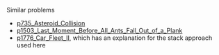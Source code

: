 Similar problems
- [p735_Asteroid_Collision](https://github.com/genxium/Leetcode/tree/master/p735_Asteroid_Collision) 
- [p1503_Last_Moment_Before_All_Ants_Fall_Out_of_a_Plank](https://github.com/genxium/Leetcode/tree/master/p1503_Last_Moment_Before_All_Ants_Fall_Out_of_a_Plank) 
- [p1776_Car_Fleet_II](https://github.com/genxium/Leetcode/tree/master/p1776_Car_Fleet_II), which has an explanation for the stack approach used here 
